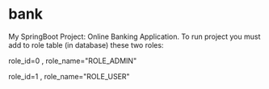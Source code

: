 # bank
My SpringBoot Project: Online Banking Application.
To run project you must add to role table (in database) these two roles: 

role_id=0 , role_name="ROLE_ADMIN"

role_id=1 , role_name="ROLE_USER"

